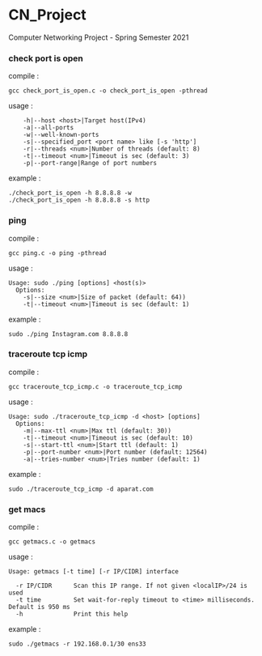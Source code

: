 # CN_Project
Computer Networking Project - Spring Semester 2021

### check port is open
compile :
```
gcc check_port_is_open.c -o check_port_is_open -pthread
```
usage :
```
    -h|--host <host>|Target host(IPv4)
    -a|--all-ports
    -w|--well-known-ports
    -s|--specified_port <port name> like [-s 'http']
    -r|--threads <num>|Number of threads (default: 8)
    -t|--timeout <num>|Timeout is sec (default: 3)
    -p|--port-range|Range of port numbers
```
example :
```
./check_port_is_open -h 8.8.8.8 -w
./check_port_is_open -h 8.8.8.8 -s http
```

### ping
compile : 
```
gcc ping.c -o ping -pthread
```
usage :
```
Usage: sudo ./ping [options] <host(s)>
  Options:
    -s|--size <num>|Size of packet (default: 64))
    -t|--timeout <num>|Timeout is sec (default: 1)
```
example :
```
sudo ./ping Instagram.com 8.8.8.8
```

### traceroute tcp icmp
compile :
```
gcc traceroute_tcp_icmp.c -o traceroute_tcp_icmp
```
usage :
```
Usage: sudo ./traceroute_tcp_icmp -d <host> [options]
  Options:
    -m|--max-ttl <num>|Max ttl (default: 30))
    -t|--timeout <num>|Timeout is sec (default: 10)
    -s|--start-ttl <num>|Start ttl (default: 1)
    -p|--port-number <num>|Port number (default: 12564)
    -a|--tries-number <num>|Tries number (default: 1)
```
example :
```
sudo ./traceroute_tcp_icmp -d aparat.com
```

### get macs
compile : 
```
gcc getmacs.c -o getmacs
```
usage :
```
Usage: getmacs [-t time] [-r IP/CIDR] interface

  -r IP/CIDR      Scan this IP range. If not given <localIP>/24 is used
  -t time         Set wait-for-reply timeout to <time> milliseconds. Default is 950 ms
  -h              Print this help
```
example :
```
sudo ./getmacs -r 192.168.0.1/30 ens33
```
